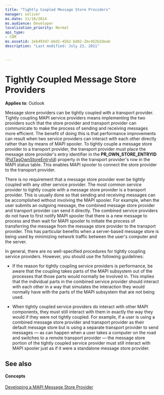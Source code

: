 ```yaml
---
title: "Tightly Coupled Message Store Providers"
manager: soliver
ms.date: 11/16/2014
ms.audience: Developer
localization_priority: Normal
api_type:
- COM
ms.assetid: 2eb493d7-bbd1-45b2-bd82-2bc452b2deab
description: "Last modified: July 23, 2011"
 
 
---
```


# Tightly Coupled Message Store Providers

  
  
**Applies to**: Outlook 
  
Message store providers can be tightly coupled with a transport provider. Tightly coupling MAPI service providers means implementing the two providers such that the store provider and transport provider can communicate to make the process of sending and receiving messages more efficient. The benefit of doing this is that performance improvements can result when two service providers can interact with each other directly rather than by means of MAPI spooler. To tightly couple a message store provider to a transport provider, the transport provider must place the message store provider's entry identifier in the **PR_OWN_STORE_ENTRYID** ([PidTagOwnStoreEntryId](pidtagownstoreentryid-canonical-property.md)) property in the transport provider's row in the MAPI status table. This enables MAPI spooler to connect the store provider to the transport provider.
  
There is no requirement that a message store provider ever be tightly coupled with any other service provider. The most common service provider to tightly couple with a message store provider is a transport provider. This is usually done so that sending and receiving messages can be accomplished without involving the MAPI spooler. For example, when the user submits an outgoing message, the combined message store provider and transport provider can send it directly. The combined service providers do not have to first notify MAPI spooler that there is a new message to process and then wait for MAPI spooler to initiate the process of transferring the message from the message store provider to the transport provider. This has particular benefits when a server-based message store is being used by minimizing network traffic between the user's computer and the server.
  
In general, there are no well-specified procedures for tightly coupling service providers. However, you should use the following guidelines:
  
- If the reason for tightly coupling service providers is performance, be aware that the coupling takes parts of the MAPI subsystem out of the processes that those parts would normally be involved in. This implies that the individual parts in the combined service provider should interact with each other in a way that simulates the interaction they would normally have with the parts of the MAPI subsystem that are not being used.
    
- When tightly coupled service providers do interact with other MAPI components, they must still interact with them in exactly the way they would if they were not tightly coupled. For example, if a user is using a combined message store provider and transport provider as their default message store but is using a separate transport provider to send messages — as can happen when a user takes a computer on the road and switches to a remote transport provider — the message store portion of the tightly coupled service provider must still interact with MAPI spooler just as if it were a standalone message store provider.
    
## See also

#### Concepts

[Developing a MAPI Message Store Provider](developing-a-mapi-message-store-provider.md)


